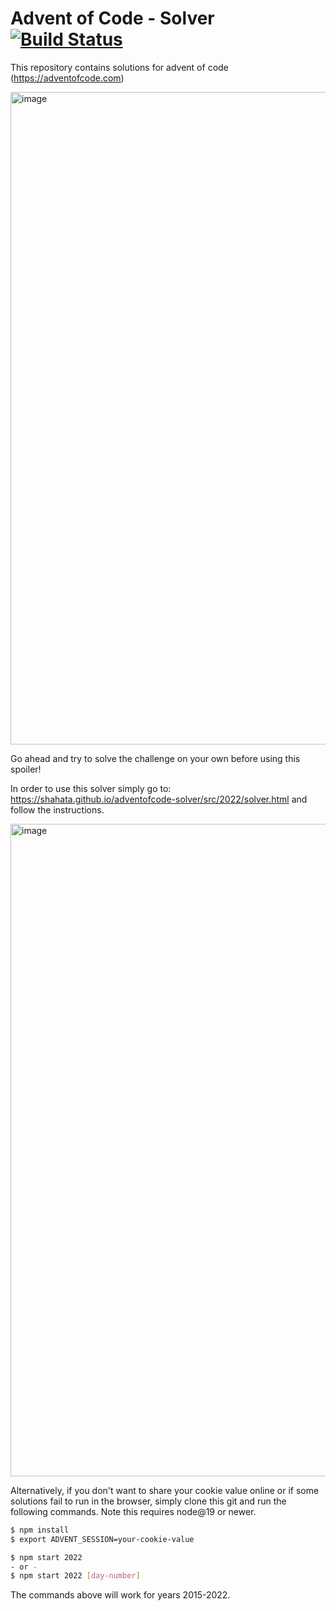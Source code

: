 # Advent of Code - Solver [![Build Status](https://github.com/shahata/adventofcode-solver/workflows/build/badge.svg)](#advent-of-code---solver-)

This repository contains solutions for advent of code (https://adventofcode.com)

<img width="1044" alt="image" src="https://user-images.githubusercontent.com/1764161/209458786-e1c31d6a-4357-45c6-a80c-18189dac8858.png">

Go ahead and try to solve the challenge on your own before using this spoiler!

In order to use this solver simply go to: https://shahata.github.io/adventofcode-solver/src/2022/solver.html and follow the instructions.

[<img width="1044" alt="image" src="https://user-images.githubusercontent.com/1764161/209458799-b1370c0e-b968-48c4-a4c7-fc72a9c8c566.png">](https://shahata.github.io/adventofcode-solver/src/2022/solver.html)

Alternatively, if you don't want to share your cookie value online or if some solutions fail to run in the browser, simply clone this git and run the following commands. Note this requires node@19 or newer.

```sh
$ npm install
$ export ADVENT_SESSION=your-cookie-value

$ npm start 2022
- or -
$ npm start 2022 [day-number]
```

The commands above will work for years 2015-2022.

